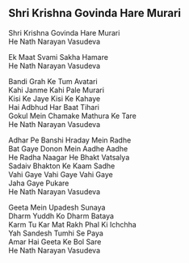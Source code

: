 ## Shri Krishna Govinda Hare Murari


Shri Krishna Govinda Hare Murari  
He Nath Narayan Vasudeva

Ek Maat Svami Sakha Hamare  
He Nath Narayan Vasudeva

Bandi Grah Ke Tum Avatari  
Kahi Janme Kahi Pale Murari  
Kisi Ke Jaye Kisi Ke Kahaye  
Hai Adbhud Har Baat Tihari  
Gokul Mein Chamake Mathura Ke Tare  
He Nath Narayan Vasudeva

Adhar Pe Banshi Hraday Mein Radhe  
Bat Gaye Donon Mein Aadhe Aadhe  
He Radha Naagar He Bhakt Vatsalya  
Sadaiv Bhakton Ke Kaam Sadhe  
Vahi Gaye Vahi Gaye Vahi Gaye  
Jaha Gaye Pukare  
He Nath Narayan Vasudeva

Geeta Mein Upadesh Sunaya  
Dharm Yuddh Ko Dharm Bataya  
Karm Tu Kar Mat Rakh Phal Ki Ichchha  
Yah Sandesh Tumhi Se Paya  
Amar Hai Geeta Ke Bol Sare  
He Nath Narayan Vasudeva

